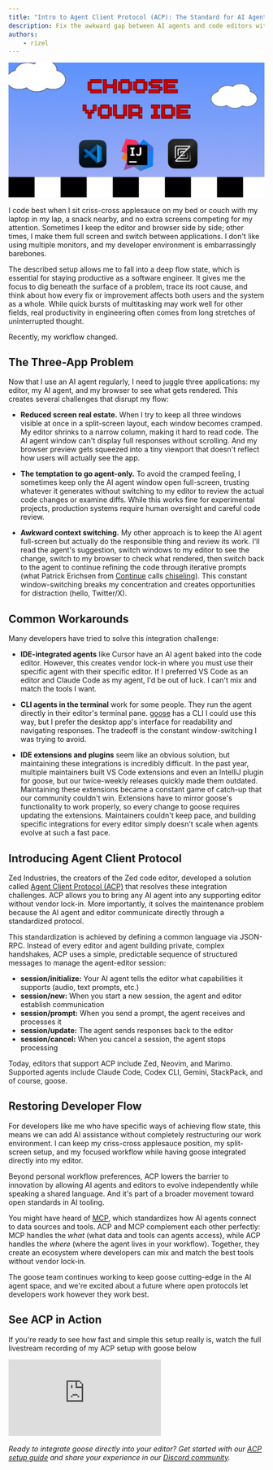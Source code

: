 ```yaml
---
title: "Intro to Agent Client Protocol (ACP): The Standard for AI Agent-Editor Integration"
description: Fix the awkward gap between AI agents and code editors with the Agent Client Protocol (ACP). Learn why this new open standard makes agents like goose truly editor-agnostic, improving AI-human collaboration and restoring developer flow state. ACP works alongside protocols like MCP to create an open AI tooling ecosystem.
authors: 
    - rizel
---
```


![Choose Your IDE](choose-your-ide.png)

I code best when I sit criss-cross applesauce on my bed or couch with my laptop in my lap, a snack nearby, and no extra screens competing for my attention. Sometimes I keep the editor and browser side by side; other times, I make them full screen and switch between applications. I don't like using multiple monitors, and my developer environment is embarrassingly barebones. 

The described setup allows me to fall into a deep flow state, which is essential for staying productive as a software engineer. It gives me the focus to dig beneath the surface of a problem, trace its root cause, and think about how every fix or improvement affects both users and the system as a whole. While quick bursts of multitasking may work well for other fields, real productivity in engineering often comes from long stretches of uninterrupted thought.

Recently, my workflow changed.

<!--truncate-->

## The Three-App Problem

Now that I use an AI agent regularly, I need to juggle three applications: my editor, my AI agent, and my browser to see what gets rendered. This creates several challenges that disrupt my flow:

- **Reduced screen real estate.** When I try to keep all three windows visible at once in a split-screen layout, each window becomes cramped. My editor shrinks to a narrow column, making it hard to read code. The AI agent window can't display full responses without scrolling. And my browser preview gets squeezed into a tiny viewport that doesn't reflect how users will actually see the app.

- **The temptation to go agent-only.** To avoid the cramped feeling, I sometimes keep only the AI agent window open full-screen, trusting whatever it generates without switching to my editor to review the actual code changes or examine diffs. While this works fine for experimental projects, production systems require human oversight and careful code review.

- **Awkward context switching.** My other approach is to keep the AI agent full-screen but actually do the responsible thing and review its work. I'll read the agent's suggestion, switch windows to my editor to see the change, switch to my browser to check what rendered, then switch back to the agent to continue refining the code through iterative prompts (what Patrick Erichsen from [Continue](https://continue.dev) calls [chiseling](https://patrickerichsen.com/chiseling)). This constant window-switching breaks my concentration and creates opportunities for distraction (hello, Twitter/X).

## Common Workarounds

Many developers have tried to solve this integration challenge:

- **IDE-integrated agents** like Cursor have an AI agent baked into the code editor. However, this creates vendor lock-in where you must use their specific agent with their specific editor. If I preferred VS Code as an editor and Claude Code as my agent, I'd be out of luck. I can't mix and match the tools I want.

- **CLI agents in the terminal** work for some people. They run the agent directly in their editor's terminal pane. [goose](/) has a CLI I could use this way, but I prefer the desktop app's interface for readability and navigating responses. The tradeoff is the constant window-switching I was trying to avoid.

- **IDE extensions and plugins** seem like an obvious solution, but maintaining these integrations is incredibly difficult. In the past year, multiple maintainers built VS Code extensions and even an IntelliJ plugin for goose, but our twice-weekly releases quickly made them outdated. Maintaining these extensions became a constant game of catch-up that our community couldn't win. Extensions have to mirror goose's functionality to work properly, so every change to goose requires updating the extensions. Maintainers couldn't keep pace, and building specific integrations for every editor simply doesn't scale when agents evolve at such a fast pace.

## Introducing Agent Client Protocol

Zed Industries, the creators of the Zed code editor, developed a solution called [Agent Client Protocol (ACP)](https://agentclientprotocol.com/overview/introduction) that resolves these integration challenges. ACP allows you to bring any AI agent into any supporting editor without vendor lock-in. More importantly, it solves the maintenance problem because the AI agent and editor communicate directly through a standardized protocol.

This standardization is achieved by defining a common language via JSON-RPC. Instead of every editor and agent building private, complex handshakes, ACP uses a simple, predictable sequence of structured messages to manage the agent-editor session:

- **session/initialize:** Your AI agent tells the editor what capabilities it supports (audio, text prompts, etc.)
- **session/new:** When you start a new session, the agent and editor establish communication
- **session/prompt:** When you send a prompt, the agent receives and processes it
- **session/update:** The agent sends responses back to the editor
- **session/cancel:** When you cancel a session, the agent stops processing

Today, editors that support ACP include Zed, Neovim, and Marimo. Supported agents include Claude Code, Codex CLI, Gemini, StackPack, and of course, goose.

## Restoring Developer Flow

For developers like me who have specific ways of achieving flow state, this means we can add AI assistance without completely restructuring our work environment. I can keep my criss-cross applesauce position, my split-screen setup, and my focused workflow while having goose integrated directly into my editor.

Beyond personal workflow preferences, ACP lowers the barrier to innovation by allowing AI agents and editors to evolve independently while speaking a shared language. And it's part of a broader movement toward open standards in AI tooling.

You might have heard of [MCP](http://modelcontextprotocol.io), which standardizes how AI agents connect to data sources and tools. ACP and MCP complement each other perfectly: MCP handles the *what* (what data and tools can agents access), while ACP handles the *where* (where the agent lives in your workflow). Together, they create an ecosystem where developers can mix and match the best tools without vendor lock-in.

The goose team continues working to keep goose cutting-edge in the AI agent space, and we're excited about a future where open protocols let developers work however they work best.

## See ACP in Action

If you're ready to see how fast and simple this setup really is, watch the full livestream recording of my ACP setup with goose below

<iframe class="aspect-ratio" src="https://www.youtube.com/embed/Hvu5KDTb6JE" title="Vibe Code with goose: Intro to ACP" frameborder="0" allow="accelerometer; autoplay; clipboard-write; encrypted-media; gyroscope; picture-in-picture" allowfullscreen></iframe>

*Ready to integrate goose directly into your editor? Get started with our [ACP setup guide](https://block.github.io/goose/docs/guides/acp-clients) and share your experience in our [Discord community](http://discord.gg/goose-oss).*


<head>
  <meta property="og:title" content="Intro to Agent Client Protocol (ACP): The Standard for AI Agent-Editor Integration" />
  <meta property="og:type" content="article" />
  <meta property="og:url" content="https://block.github.io/goose/blog/2025/10/24/intro-to-agent-client-protocol-acp" />
  <meta property="og:description" content="Fix the awkward gap between AI agents and code editors with the Agent Client Protocol (ACP). Learn why this new open standard makes agents like goose truly editor-agnostic, improving AI-human collaboration and restoring developer flow state. ACP works alongside protocols like MCP to create an open AI tooling ecosystem.." />
  <meta property="og:image" content="https://block.github.io/goose/assets/images/choose-your-ide-c308664c1783e1651d9a4f4d6ff7d731.png" />
  <meta name="twitter:card" content="summary_large_image" />
  <meta property="twitter:domain" content="block.github.io/goose" />
  <meta name="twitter:title" content="Intro to Agent Client Protocol (ACP): The Standard for AI Agent-Editor Integration" />
  <meta name="twitter:description" content="Fix the awkward gap between AI agents and code editors with the Agent Client Protocol (ACP). Learn why this new open standard makes agents like goose truly editor-agnostic, improving AI-human collaboration and restoring developer flow state. ACP works alongside protocols like MCP to create an open AI tooling ecosystem.." />
  <meta name="twitter:image" content="https://block.github.io/goose/assets/images/åchoose-your-ide-c308664c1783e1651d9a4f4d6ff7d731.png"/>
</head>